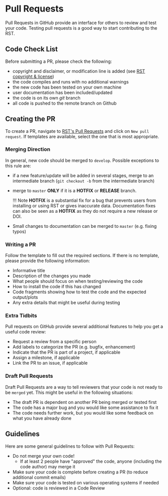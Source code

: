 <!--Copyright (C) 2021 SuperDARN Canada, University of Saskatchewan 
Author(s): Marina Schmidt 
Modifications:

Disclaimer:
-->

# Pull Requests 

Pull Requests in GitHub provide an interface for others to review and test your code. Testing pull requests is a good way to start contributing to the RST.


## Code Check List

Before submitting a PR, please check the following:

- copyright and disclaimer, or modification line is added (see [RST copyright & license](developers_guide/copyright_license.md))
- the code compiles and runs with no additional warnings
- the new code has been tested on your own machine
- user documentation has been included/updated
- the code is on its own *git* branch
- all code is pushed to the remote branch on Github

## Creating the PR 

To create a PR, navigate to [RST's Pull Requests](https://github.com/SuperDARN/rst/pulls)
and click on `New pull request`. If templates are available, select the one that is most appropriate.

### Merging Direction 

In general, new code should be merged to `develop`. Possible exceptions to this rule are:

- if a new feature/update will be added in several stages, merge to an intermediate branch (`git checkout -b` from the intermediate branch)
- merge to `master` **ONLY** if it is a **HOTFIX** or **RELEASE** branch. 

    !!! Note
        **HOTFIX** is a substantial fix for a bug that prevents users from installing or using RST or gives inaccurate data. Documentation fixes can 
        also be seen as a **HOTFIX** as they do not require a new release or DOI.

- Small changes to documentation can be merged to `master` (e.g. fixing typos)

### Writing a PR

Follow the template to fill out the required sections. If there is no template, please provide the following information: 

- Informative title 
- Description of the changes you made 
- What people should focus on when testing/reviewing the code
- How to install the code if this has changed
- Code fragments showing how to test the code and the expected output/plots
- Any extra details that might be useful during testing

### Extra Tidbits

Pull requests on GitHub provide several additional features to help you get a useful code review:

- Request a review from a specific person
- Add labels to categorize the PR (e.g. bugfix, enhancement)
- Indicate that the PR is part of a project, if applicable
- Assign a milestone, if applicable
- Link the PR to an issue, if applicable

### Draft Pull Requests

Draft Pull Requests are a way to tell reviewers that your code is not ready to be `merged` yet. This might be useful in the following situations:

- The draft PR is dependent on another PR being merged or tested first
- The code has a major bug and you would like some assistance to fix it
- The code needs further work, but you would like some feedback on what you have already done

## Guidelines

Here are some general guidelines to follow with Pull Requests: 

- Do not merge your own code!
  - If at least 2 people have "approved" the code, anyone (including the code author) may merge it
- Make sure your code is complete before creating a PR (to reduce additional commit emails)
- Make sure your code is tested on various operating systems if needed
- Optional: code is reviewed in a Code Review
